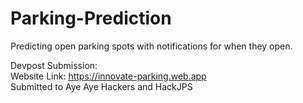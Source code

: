 # Parking-Prediction
Predicting open parking spots with notifications for when they open. 

Devpost Submission: 
<br/>
Website Link: https://innovate-parking.web.app
<br/>
Submitted to Aye Aye Hackers and HackJPS
